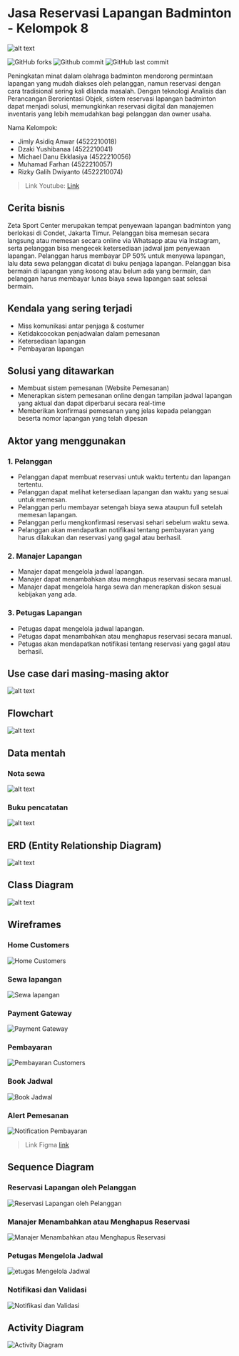 # Jasa Reservasi Lapangan Badminton - Kelompok 8

![alt text](https://github.com/xlavix/APBO-Kel8/blob/main/image/banner.png)

![GitHub forks](https://img.shields.io/github/forks/xlavix/APBO-Kel8?style=flat)
![Github commit](https://img.shields.io/github/commit-activity/t/xlavix/APBO-Kel8)
![GitHub last commit](https://img.shields.io/github/last-commit/xlavix/APBO-Kel8?style=flat)

Peningkatan minat dalam olahraga badminton mendorong permintaan lapangan yang mudah diakses oleh pelanggan, namun reservasi dengan cara tradisional sering kali dilanda masalah. Dengan teknologi Analisis dan Perancangan Berorientasi Objek, sistem reservasi lapangan badminton dapat menjadi solusi, memungkinkan reservasi digital dan manajemen inventaris yang lebih memudahkan bagi pelanggan dan owner usaha.

Nama Kelompok:
- Jimly Asidiq Anwar      (4522210018)
- Dzaki Yushibanaa        (4522210041)
- Michael Danu Ekklasiya  (4522210056)
- Muhamad Farhan          (4522210057)
- Rizky Galih Dwiyanto    (4522210074)

> Link Youtube: [Link](https://www.youtube.com/watch?v=vj7nRq7QuTM)

## Cerita bisnis

Zeta Sport Center merupakan tempat penyewaan lapangan badminton yang berlokasi di Condet, Jakarta Timur. Pelanggan bisa memesan secara langsung atau memesan secara online via Whatsapp atau via Instagram, serta pelanggan bisa mengecek ketersediaan jadwal jam penyewaan lapangan. Pelanggan harus membayar DP 50% untuk menyewa lapangan, lalu data sewa pelanggan dicatat di buku penjaga lapangan. Pelanggan bisa bermain di lapangan yang kosong atau belum ada yang bermain, dan pelanggan harus membayar lunas biaya sewa lapangan saat selesai bermain.

## Kendala yang sering terjadi

- Miss komunikasi antar penjaga & costumer
- Ketidakcocokan penjadwalan dalam pemesanan
- Ketersediaan lapangan
- Pembayaran lapangan

## Solusi yang ditawarkan

- Membuat sistem pemesanan (Website Pemesanan)
- Menerapkan sistem pemesanan online dengan tampilan jadwal lapangan yang aktual dan dapat diperbarui secara real-time
- Memberikan konfirmasi pemesanan yang jelas kepada pelanggan beserta nomor lapangan yang telah dipesan

## Aktor yang menggunakan

### 1. Pelanggan

- Pelanggan dapat membuat reservasi untuk waktu tertentu dan lapangan tertentu.
- Pelanggan dapat melihat ketersediaan lapangan dan waktu yang sesuai untuk memesan.
- Pelanggan perlu membayar setengah biaya sewa ataupun full setelah memesan lapangan.
- Pelanggan perlu mengkonfirmasi reservasi sehari sebelum waktu sewa.
- Pelanggan akan mendapatkan notifikasi tentang pembayaran yang harus dilakukan dan reservasi yang gagal atau berhasil.

### 2. Manajer Lapangan

- Manajer dapat mengelola jadwal lapangan.
- Manajer dapat menambahkan atau menghapus reservasi secara manual.
- Manajer dapat mengelola harga sewa dan menerapkan diskon sesuai kebijakan yang ada.

### 3. Petugas Lapangan

- Petugas dapat mengelola jadwal lapangan.
- Petugas dapat menambahkan atau menghapus reservasi secara manual.
- Petugas akan mendapatkan notifikasi tentang reservasi yang gagal atau berhasil.

## Use case dari masing-masing aktor

![alt text](https://github.com/xlavix/APBO-Kel8/blob/main/image/usecase%20diagram.png)

## Flowchart

![alt text](https://github.com/xlavix/APBO-Kel8/blob/main/image/flowchart.png)

## Data mentah

### Nota sewa
![alt text](https://github.com/xlavix/APBO-Kel8/blob/main/image/nota.jpg)

### Buku pencatatan
![alt text](https://github.com/xlavix/APBO-Kel8/blob/main/image/bukudata.jpg)

## ERD (Entity Relationship Diagram)

![alt text](https://github.com/xlavix/APBO-Kel8/blob/main/image/erd-apbo.jpg)

## Class Diagram

![alt text](https://github.com/xlavix/APBO-Kel8/blob/main/image/class-diagram.jpg)

## Wireframes

### Home Customers
![Home Customers](https://github.com/xlavix/APBO-Kel8/assets/88574532/8ae83915-5579-46ac-a40c-cc5183cca3d1)

### Sewa lapangan
![Sewa lapangan](https://github.com/xlavix/APBO-Kel8/assets/88574532/26019664-fbda-422b-a1f8-39aea85123c5)

### Payment Gateway
![Payment Gateway](https://github.com/xlavix/APBO-Kel8/assets/88574532/04b23eff-115b-4e39-bfbf-82ecc7fdd0a4)

### Pembayaran
![Pembayaran Customers](https://github.com/xlavix/APBO-Kel8/assets/88574532/61aa2f9f-1371-43a6-a866-13da4c953d6a)

### Book Jadwal
![Book Jadwal](https://github.com/xlavix/APBO-Kel8/assets/88574532/197b472a-ff1a-4a24-9650-e88d5bd3a7f7)

### Alert Pemesanan
![Notification Pembayaran](https://github.com/xlavix/APBO-Kel8/assets/88574532/a990b726-ccc8-4a9a-8605-c43109352979)

> Link Figma [link](https://www.figma.com/file/3iAo5OxRgeBdPIUvH15exo/APBO-LAPANGAN?type=design&node-id=3-1478&mode=design&t=EQtVWw82Ejy0NRpM-0)

## Sequence Diagram

### Reservasi Lapangan oleh Pelanggan
![Reservasi Lapangan oleh Pelanggan](https://github.com/michaeldanuekklasiya-web/APBO-Kel8/assets/88574532/c2fc2a11-4848-4ea5-b526-421a38bfebca)

### Manajer Menambahkan atau Menghapus Reservasi
![Manajer Menambahkan atau Menghapus Reservasi](https://github.com/michaeldanuekklasiya-web/APBO-Kel8/assets/88574532/676556bc-97bf-4076-9e39-f799a1a74e07)

### Petugas Mengelola Jadwal
![etugas Mengelola Jadwal](https://github.com/michaeldanuekklasiya-web/APBO-Kel8/assets/88574532/ae932d72-e358-4f25-b73a-b67ef14e5714)

### Notifikasi dan Validasi
![Notifikasi dan Validasi](https://github.com/michaeldanuekklasiya-web/APBO-Kel8/assets/88574532/0cbc7375-4a81-4d16-ab93-fcb8b11a3adf)

## Activity Diagram

![Activity Diagram](https://github.com/rizbene/APBO-Kel8/blob/main/image/activity%20diagram.jpg)
